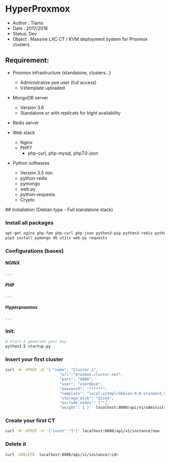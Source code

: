 # HyperProxmox

* Author : Tlams
* Date : 2017/2018
* Status: Dev
* Object :   Massive LXC CT / KVM deployment system for Proxmox clusters.

## Requirement:
* Proxmox infrastructure (standalone, clusters...)
    * Administrative pve user (full access)
    * Vztemplate uploaded

* MongoDB server
    * Version 3.6
    * Standalone or with replicats for hight availability
    
* Redis server

* Web stack
    * Nginx
    * PHP7
        * php-curl, php-mysql, php7.0-json

* Python softwares
    * Version 3.5 min
    * python-redis
    * pymongo
    * web.py
    * python-requests
    * Crypto
    
    
## Installation (Debian type - Full standalone stack)

### Install all packages
``` bash
apt-get nginx php-fpm php-curl php-json python3-pip python3-redis python3-netaddr mongodb redis-server
pip3 install pymongo db utils web.py requests
```

### Configurations (bases)

#### NGINX
``` bash
...

```
#### PHP
``` bash
...
```

#### Hyperproxmox
``` bash
...
```

### Init:
``` bash
# Start & generate your key
python3.5 startup.py
```

### Insert your first cluster
``` bash
curl -H -XPOST -d '{ "name": "Cluster_1",
                        "url":"proxmox.cluster.net",
                        "port": "8006",
                        "user": "user@pve",
                        "password": "******",
                        "template": "local:vztmpl/debian-9.0-standard_9.0-2_amd64.tar.gz",
                        "storage_disk": "disks",
                        "exclude_nodes": [""],
                        "weight": 1 }'  localhost:8080/api/v1/administration/cluster/new\
```

### Create your first CT
``` bash
curl -H -XPOST -d '{"count":"1"}' localhost:8080/api/v1/instance/new
```

### Delete it
``` bash
curl -XDELETE  localhost:8080/api/v1/instance/<id>
```
